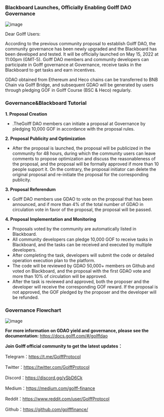 ### Blackboard Launches, Officially Enabling Golff DAO Governance

![image](https://docs.golff.com/blog/page/Blackboard/1.png)

Dear Golff Users:

According to the previous community proposal to establish Golff DAO, the community governance has been newly upgraded and the Blackboard has been developed and tested. It will be officially launched on May 15, 2022 at 11:00pm (GMT-5). Golff DAO members and community developers can participate in Golff governance at Governance, receive tasks in the Blackboard to get tasks and earn incentives.

GDAO obtained from Ethereum and Heco chains can be transferred to BNB Chain via Golff Bridge, and subsequent GDAO will be generated by users through pledging GOF in Golff Course (BSC & Heco) regularly.

### **Governance&Blackboard Tutorial**

**1. Proposal Creation**

- .TheGolff DAO members can initiate a proposal at Governance by pledging 10,000 GOF in accordance with the proposal rules.

**2. Proposal Publicity and Optimization**

- After the proposal is launched, the proposal will be publicized in the community for 48 hours, during which the community users can leave comments to propose optimization and discuss the reasonableness of the proposal, and the proposal will be formally approved if more than 10 people support it. On the contrary, the proposal initiator can delete the original proposal and re-initiate the proposal for the corresponding publicity.

**3. Proposal Referendum**

- Golff DAO members use GDAO to vote on the proposal that has been announced, and if more than 4% of the total number of GDAO in circulation vote in favor of the proposal, the proposal will be passed.

**4. Proposal Implementation and Monitoring**

- Proposals voted by the community are automatically listed in Blackboard.
- All community developers can pledge 10,000 GOF to receive tasks in Blackboard, and the tasks can be received and executed by multiple developers.
- After completing the task, developers will submit the code or detailed operation execution plan to the platform.
- The code will be reviewed by GDAO 50,000+ members on Github and voted on Blackboard, and the proposal with the first GDAO vote and more than 10% of circulation will be approved.
- After the task is reviewed and approved, both the proposer and the developer will receive the corresponding GOF reward. If the proposal is not approved, the GOF pledged by the proposer and the developer will be refunded.

### **Governance Flowchart**

![image](https://docs.golff.com/blog/page/Blackboard/2.png)

**For more information on GDAO yield and governance, please see the documentation:**
https://docs.golff.com/#/golffdao

**Join Golff official community to get the latest updates：**

Telegram：https://t.me/GolffProtocol

Twitter：https://twitter.com/GolffProtocol

Discord：https://discord.gg/ySbD6Ck

Medium：https://medium.com/golff-finance

Reddit：https://www.reddit.com/user/GolffProtocol

Github：https://github.com/golfffinance/